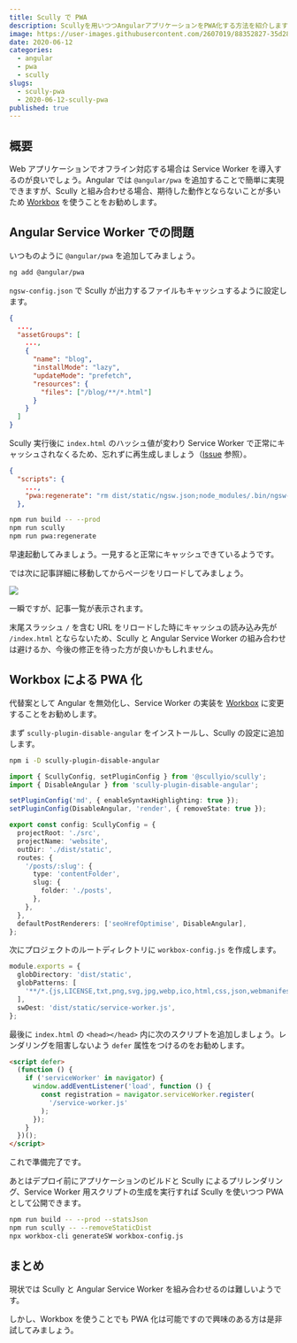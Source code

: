 ```yaml
---
title: Scully で PWA
description: Scullyを用いつつAngularアプリケーションをPWA化する方法を紹介します。
image: https://user-images.githubusercontent.com/2607019/88352827-35d28900-cd96-11ea-8cd2-516d9579e6ff.png
date: 2020-06-12
categories:
  - angular
  - pwa
  - scully
slugs:
  - scully-pwa
  - 2020-06-12-scully-pwa
published: true
---
```


## 概要

Web アプリケーションでオフライン対応する場合は Service Worker を導入するのが良いでしょう。Angular では `@angular/pwa` を追加することで簡単に実現できますが、Scully と組み合わせる場合、期待した動作とならないことが多いため [Workbox](https://developers.google.com/web/tools/workbox) を使うことをお勧めします。

## Angular Service Worker での問題

いつものように `@angular/pwa` を追加してみましょう。

```bash
ng add @angular/pwa
```

`ngsw-config.json` で Scully が出力するファイルもキャッシュするように設定します。

```json
{
  ...,
  "assetGroups": [
    ...,
    {
      "name": "blog",
      "installMode": "lazy",
      "updateMode": "prefetch",
      "resources": {
        "files": ["/blog/**/*.html"]
      }
    }
  ]
}
```

Scully 実行後に `index.html` のハッシュ値が変わり Service Worker で正常にキャッシュされなくるため、忘れずに再生成しましょう（[Issue](https://github.com/scullyio/scully/issues/529) 参照）。

```json
{
  "scripts": {
    ...,
    "pwa:regenerate": "rm dist/static/ngsw.json;node_modules/.bin/ngsw-config dist/static ./ngsw-config.json"
  },
```

```bash
npm run build -- --prod
npm run scully
npm run pwa:regenerate
```

早速起動してみましょう。一見すると正常にキャッシュできているようです。

では次に記事詳細に移動してからページをリロードしてみましょう。

![](https://user-images.githubusercontent.com/2607019/88353810-e2623a00-cd99-11ea-8ea3-4c0b9d0f96f6.png)

一瞬ですが、記事一覧が表示されます。

末尾スラッシュ `/` を含む URL をリロードした時にキャッシュの読み込み先が `/index.html` とならないため、Scully と Angular Service Worker の組み合わせは避けるか、今後の修正を待った方が良いかもしれません。

## Workbox による PWA 化

代替案として Angular を無効化し、Service Worker の実装を [Workbox](https://developers.google.com/web/tools/workbox) に変更することをお勧めします。

まず `scully-plugin-disable-angular` をインストールし、Scully の設定に追加します。

```bash
npm i -D scully-plugin-disable-angular
```

```ts
import { ScullyConfig, setPluginConfig } from '@scullyio/scully';
import { DisableAngular } from 'scully-plugin-disable-angular';

setPluginConfig('md', { enableSyntaxHighlighting: true });
setPluginConfig(DisableAngular, 'render', { removeState: true });

export const config: ScullyConfig = {
  projectRoot: './src',
  projectName: 'website',
  outDir: './dist/static',
  routes: {
    '/posts/:slug': {
      type: 'contentFolder',
      slug: {
        folder: './posts',
      },
    },
  },
  defaultPostRenderers: ['seoHrefOptimise', DisableAngular],
};
```

次にプロジェクトのルートディレクトリに `workbox-config.js` を作成します。

```ts
module.exports = {
  globDirectory: 'dist/static',
  globPatterns: [
    '**/*.{js,LICENSE,txt,png,svg,jpg,webp,ico,html,css,json,webmanifest}',
  ],
  swDest: 'dist/static/service-worker.js',
};
```

最後に `index.html` の `<head></head>` 内に次のスクリプトを追加しましょう。レンダリングを阻害しないよう `defer` 属性をつけるのをお勧めします。

```html
<script defer>
  (function () {
    if ('serviceWorker' in navigator) {
      window.addEventListener('load', function () {
        const registration = navigator.serviceWorker.register(
          '/service-worker.js'
        );
      });
    }
  })();
</script>
```

これで準備完了です。

あとはデプロイ前にアプリケーションのビルドと Scully によるプリレンダリング、Service Worker 用スクリプトの生成を実行すれば Scully を使いつつ PWA として公開できます。

```bash
npm run build -- --prod --statsJson
npm run scully -- --removeStaticDist
npx workbox-cli generateSW workbox-config.js
```

## まとめ

現状では Scully と Angular Service Worker を組み合わせるのは難しいようです。

しかし、Workbox を使うことでも PWA 化は可能ですので興味のある方は是非試してみましょう。
